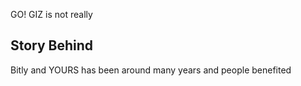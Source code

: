 
GO! GIZ is not really


## Story Behind

Bitly and YOURS has been around many years and people benefited
